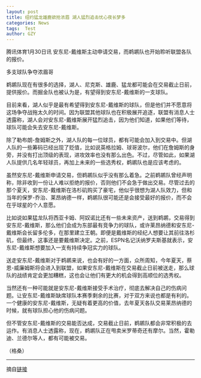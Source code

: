 ```yaml
---
layout: post
title: 纽约猛龙雄鹿欲抢浓眉 湖人猛烈追击忧心夜长梦多
categories: News
tags:  Test
author: GZY
---
```


腾讯体育1月30日讯 安东尼-戴维斯主动申请交易，而鹈鹕队也开始聆听联盟各队的报价。

多支球队争夺浓眉哥

鹈鹕队现在有很多的选择，湖人、尼克斯、雄鹿、猛龙都可能会在交易截止日前，提供报价。而掘金队也被认为是，有望得到安东尼-戴维斯的一支球队。

目前来看，湖人似乎是最有希望得到安东尼-戴维斯的球队，但是他们并不愿意将这场争夺战拖太久的时间。因为联盟其他球队也在积极展开追逐，联盟有消息人士透露称，湖人会对安东尼-戴维斯展开猛烈追击，因为他们知道，如果他们等待，球队可能会失去安东尼-戴维斯。

除了勒布朗-詹姆斯之外，湖人队的每一位球员，都有可能会加入到交易中。但湖人队的一些筹码已经出现了贬值，比如说英格拉姆、球哥波尔，他们在詹姆斯的身旁，并没有打出顶级的表现，进攻效率也没有那么出色。不过，尽管如此，如果湖人队提供几名年轻球员，再加上未来的一些选秀权，鹈鹕队也是应该考虑的。

虽然安东尼-戴维斯申请交易，但鹈鹕队似乎没有那么着急。之前鹈鹕队曾经声明称，除非收到一份让人难以拒绝的报价，否则他们不会急于做出交易。尽管过去的那个夏天，安东尼-戴维斯在洛杉矶购买了豪宅，他似乎很想为湖人队效力，但和当年的保罗-乔治、莱昂纳德一样，鹈鹕队很可能还是会接受最好的报价，而不会在乎球星的个人意愿。

比如说如果猛龙队将西亚卡姆、阿奴诺比还有一些未来资产，送到鹈鹕，交易得到安东尼-戴维斯，那么他们会成为东部最有竞争力的球队，或许莱昂纳德和安东尼-戴维斯会长留多伦多，在那里建立王朝。即便是戴维斯的经纪人想要让其前往洛杉矶，但最终，这事还是要戴维斯决定。之前，ESPN名记沃纳罗夫斯基就表示，安东尼-戴维斯想要加入一支有持续争冠实力的球队。

送走安东尼-戴维斯对于鹈鹕来说，也会有好的一方面，众所周知，今年夏天，蔡恩-威廉姆斯将会进入到联盟，如果安东尼-戴维斯在交易截止日前被送走，那么球队的战绩肯定会更加糟糕，这也会让他们有更大的机会得到高顺位的选秀权。

当然还有一种可能就是安东尼-戴维斯接受手术治疗，彻底去解决自己的伤病问题。让安东尼-戴维斯缺席球队本赛季剩余的比赛，对于双方来说也都是有利的。一个健康的安东尼-戴维斯，无疑有着更高的价值，去年夏天各队交易莱昂纳德的时候，就有球队担心他的伤病问题。

但不管安东尼-戴维斯的交易能否达成，交易截止日前，鹈鹕队都会非常积极的去运作。有消息人士透露称，现在，鹈鹕队正在甩卖米罗蒂奇还有摩尔。当然，霍勒迪、兰德尔等人，都有可能被交易。

（格桑）

*****

摘自[链接](http://new.qq.com/cmsn/20190130/20190130000091.html)